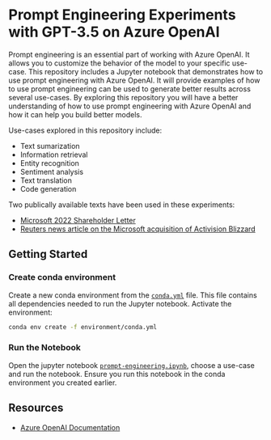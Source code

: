 # Prompt Engineering Experiments with GPT-3.5 on Azure OpenAI

Prompt engineering is an essential part of working with Azure OpenAI. It allows you to customize the behavior of the model to your specific use-case. This repository includes a Jupyter notebook that demonstrates how to use prompt engineering with Azure OpenAI. It will provide examples of how to use prompt engineering can be used to generate better results across several use-cases. By exploring this repository you will have a better understanding of how to use prompt engineering with Azure OpenAI and how it can help you build better models.

Use-cases explored in this repository include:

- Text sumarization
- Information retrieval
- Entity recognition
- Sentiment analysis
- Text translation
- Code generation

Two publically available texts have been used in these experiments:

- [Microsoft 2022 Shareholder Letter](https://www.microsoft.com/investor/reports/ar22/download-center/)
- [Reuters news article on the Microsoft acquisition of Activision Blizzard](https://www.nasdaq.com/articles/uk-blocks-microsoft-$69-bln-activision-deal-over-cloud-gaming-concerns)

## Getting Started

### Create conda environment

Create a new conda environment from the [`conda.yml`](environment/conda.yml) file. This file contains all dependencies needed to run the Jupyter notebook. Activate the environment:

```bash
conda env create -f environment/conda.yml
```

### Run the Notebook

Open the jupyter notebook [`prompt-engineering.ipynb`](src/prompt-engineering.ipynb), choose a use-case and run the notebook. Ensure you run this notebook in the conda environment you created earlier.

## Resources

- [Azure OpenAI Documentation](https://learn.microsoft.com/azure/cognitive-services/openai/overview/)
